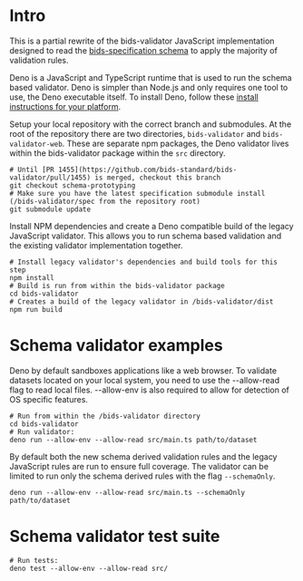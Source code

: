 # Intro

This is a partial rewrite of the bids-validator JavaScript implementation designed to read the [bids-specification schema](https://github.com/bids-standard/bids-specification/tree/master/src/schema) to apply the majority of validation rules.

Deno is a JavaScript and TypeScript runtime that is used to run the schema based validator. Deno is simpler than Node.js and only requires one tool to use, the Deno executable itself. To install Deno, follow these [install instructions for your platform](https://deno.land/manual/getting_started/installation).

Setup your local repository with the correct branch and submodules. At the root of the repository there are two directories, `bids-validator` and `bids-validator-web`. These are separate npm packages, the Deno validator lives within the bids-validator package within the `src` directory.

```shell
# Until [PR 1455](https://github.com/bids-standard/bids-validator/pull/1455) is merged, checkout this branch
git checkout schema-prototyping
# Make sure you have the latest specification submodule install (/bids-validator/spec from the repository root)
git submodule update
```

Install NPM dependencies and create a Deno compatible build of the legacy JavaScript validator. This allows you to run schema based validation and the existing validator implementation together.

```shell
# Install legacy validator's dependencies and build tools for this step
npm install
# Build is run from within the bids-validator package
cd bids-validator
# Creates a build of the legacy validator in /bids-validator/dist
npm run build
```

# Schema validator examples

Deno by default sandboxes applications like a web browser. To validate datasets located on your local system, you need to use the --allow-read flag to read local files. --allow-env is also required to allow for detection of OS specific features.

```shell
# Run from within the /bids-validator directory
cd bids-validator
# Run validator:
deno run --allow-env --allow-read src/main.ts path/to/dataset
```

By default both the new schema derived validation rules and the legacy JavaScript rules are run to ensure full coverage. The validator can be limited to run only the schema derived rules with the flag `--schemaOnly`.

```shell
deno run --allow-env --allow-read src/main.ts --schemaOnly path/to/dataset
```

# Schema validator test suite

```shell
# Run tests:
deno test --allow-env --allow-read src/
```
